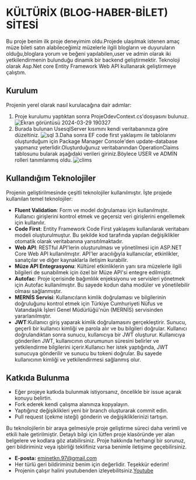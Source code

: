 # KÜLTÜRİX (BLOG-HABER-BİLET) SİTESİ

Bu proje benim ilk proje deneyimim oldu.Projede ulaşılmak istenen amaç  müze bileti satın alabileceğimiz müzelerle ilgili blogların ve duyuruların olduğu,bloglara yorum ve beğeni yapılabilen,user ve admin olarak iki yetkilendirmenin bulunduğu dinamik bir backend geliştirmektir.
Teknoloji olarak Asp.Net core Entity Framework Web API  kullanarak geliştirmeye çalıştım.
## Kurulum
Projenin yerel olarak nasıl kurulacağına dair adımlar:
1. Proje kurulumu yaptıktan sonra ProjeOdevContext.cs'dosyasını bulunuz.
 ![Ekran görüntüsü 2024-03-29 190327](https://github.com/EmineTKN97/ProjeOdev_KULTURIX/assets/156480828/953285b8-8097-44e0-b0e8-eb26ad3e2bc0)
2. Burada bulunan UsesqlServer kısımını kendi veritabanınıza göre düzeltiniz. ![sql](https://github.com/EmineTKN97/ProjeOdev_KULTURIX/assets/156480828/f1b62a72-1727-4f0a-b014-1bbdf71ceb7d)
3.Daha sonra  EF code first yaklaşımı ile tablolarımı oluşturduğum için Package Manager Console'den update-database yapmanız yeterlidir.Oluşturduğunuz veritabanından OperationClaims tablosunu bularak aşağıdaki verileri giriniz.Böylece USER ve ADMİN rolleri tanımlanmış oldu.
![clims](https://github.com/EmineTKN97/ProjeOdev_KULTURIX/assets/156480828/cd746934-c1aa-46e5-b209-7bd8886cf639)

   
## Kullandığım Teknolojiler

Projenin geliştirilmesinde çeşitli teknolojiler kullanılmıştır. İşte projede kullanılan temel teknolojiler:

- **Fluent Validation**: Form ve model doğrulaması için kullanılmıştır. Kullanıcı girişlerini kontrol etmek ve geçersiz veri girişlerini engellemek için kullanılır.
- **Code First**: Entity Framework Code First yaklaşımı kullanılarak veritabanı modeli oluşturulmuştur. Bu şekilde kod tarafında yapılan değişiklikler otomatik olarak veritabanına yansıtılmaktadır.
- **Web API**: RESTful API'lerin oluşturulması ve yönetilmesi için ASP.NET Core Web API kullanılmıştır. API'ler aracılığıyla kullanıcılar, etkinlikler, sanatçılar ve diğer kaynaklarla iletişim kurabilir.
- **Müze API Entegrasyonu**: Kültürel etkinliklerin yanı sıra müzelerle ilgili bilgileri de sunabilmek için özel bir Müze API'si entegre edilmiştir.
- **Autofac**: Proje içerisinde bağımlılık enjeksiyonu ve servisleri yönetmek için Autofac kullanılmıştır. Bu sayede kodun daha modüler ve yönetilebilir olması sağlanmıştır.
- **MERNİS Servisi**: Kullanıcıların kimlik doğrulaması ve bilgilerinin doğruluğunu kontrol etmek için Türkiye Cumhuriyeti Nüfus ve Vatandaşlık İşleri Genel Müdürlüğü'nün (MERNİS) servisinden yararlanılmıştır.
- **JWT**:Kullanıcı giriş yaparak kimlik doğrulamasını gerçekleştirir. Sunucu, geçerli bir kullanıcı kimliği ve parola alır ve bu bilgileri doğrular. Kullanıcı doğrulandıktan sonra sunucu, kullanıcıya bir JWT oluşturur. Kullanıcıya gönderilen JWT, kullanıcının oturumunun süresini belirler ve yetkilendirme bilgilerini içerir.Kullanıcı her istek yaptığında, JWT sunucuya gönderilir ve sunucu bu tokeni doğrular. Bu sayede kullanıcının kimliği ve yetkilendirmesi sağlanmış olur.

  
## Katkıda Bulunma

- Eğer projeye katkıda bulunmak istiyorsanız, öncelikle bir issue açarak konuyu belirtin.
- Fork ederek kendi çalışma alanınıza kopyalayın.
- Yaptığınız değişiklikleri yeni bir branch oluşturarak commit edin.
- Pull request (çekme isteği) gönderin ve değişikliklerinizi tartışın.

Bu teknolojilerin bir araya gelmesiyle proje geliştirme süreci daha verimli ve etkili hale getirilmiştir. Detaylı bilgi için lütfen proje klasöründe yer alan belgelere ve kodlara göz atabilirsiniz.
Proje hakkında herhangi bir sorunuz, geri bildiriminiz veya işbirliği teklifiniz varsa benimle iletişime geçebilirsiniz.

- **E-posta:** [eminetkn.97@gmail.com](eminetkn.97@gmail.com)
- Her türlü geri bildiriminiz benim için değerlidir. Teşekkür ederim!
- Projenin çalışır halini youtubenden izleyebilitsiniz.[Youtube](https://www.youtube.com/watch?v=k4X2cHI1i7A&list=PLwnn1JKHavmKoAawKT_17MhTyfI07Ggl-&index=48)

